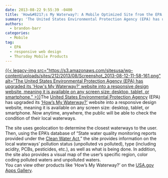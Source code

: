 ```yaml
---
date: 2013-08-22 9:55:39 -0400
title: 'How&#8217;s My Waterway?: A Mobile Optimized Site from the EPA'
summary: 'The United States Environmental Protection Agency (EPA) has upgraded its &#8216;How&#8217;s My Waterway?&#8217; website into a responsive design website, meaning it'
authors:
  - brandon-barr
categories:
  - Mobile
tag:
  - EPA
  - responsive web design
  - Thursday Mobile Products
---
```


[{{< legacy-img src="https://s3.amazonaws.com/sitesusa/wp-content/uploads/sites/212/2013/08/Screenshot_2013-08-12-11-58-161.png" alt="The United States Environmental Protection Agency (EPA) has upgraded its 'How's My Waterway?' website into a responsive design website, meaning it is available on any screen size: desktop, tablet, or smartphone." >}}](https://s3.amazonaws.com/sitesusa/wp-content/uploads/sites/212/2013/08/Screenshot_2013-08-12-11-58-161.png)The [United States Environmental Protection Agency](http://epa.gov/) (EPA) has upgraded its [&#8216;How&#8217;s My Waterway?&#8217;](http://watersgeo.epa.gov/mywaterway/) website into a responsive design website, meaning it is available on any screen size: desktop, tablet, or smartphone. Now anytime, anywhere, the public will be able to check the condition of their local waterways.

<div>
  The site uses geolocation to determine the closest waterways to the user.  Then, using the EPA&#8217;s database of &#8220;State water quality monitoring reports provided under the <a href="http://cfpub.epa.gov/npdes/cwa.cfm?program_id=45">Clean Water Act</a>,&#8221; the site provides information on the local waterways&#8217; pollution status (unpolluted vs polluted), type (including acidity, PCBs, pesticides, etc.), as well as what is being done. In addition, the site also provides a visual map of the user&#8217;s specific region, color coding polluted waters and unpolluted waters.
</div>

<div>
</div>

<div>
  You can view other products like &#8216;How&#8217;s My Waterway?&#8217; on the <a href="http://apps.usa.gov/">USA.gov Apps Gallery</a>.
</div>